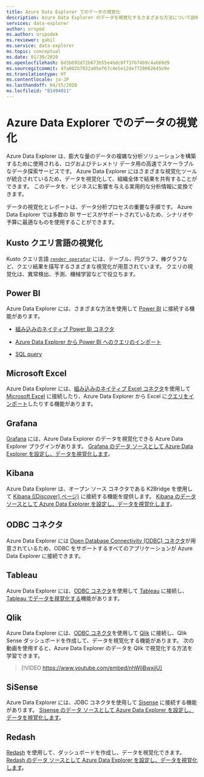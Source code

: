 ```yaml
---
title: Azure Data Explorer でのデータの視覚化
description: Azure Data Explorer のデータを視覚化するさまざまな方法について説明します
services: data-explorer
author: orspod
ms.author: orspodek
ms.reviewer: gabil
ms.service: data-explorer
ms.topic: conceptual
ms.date: 01/30/2020
ms.openlocfilehash: 6d3b692d72b673b55e4bdc0f737b74b9c4a669d9
ms.sourcegitcommit: 47a002b7032a05ef67c4e5e12de7720062645e9e
ms.translationtype: HT
ms.contentlocale: ja-JP
ms.lasthandoff: 04/15/2020
ms.locfileid: "81494011"
---
```

# <a name="data-visualization-with-azure-data-explorer"></a>Azure Data Explorer でのデータの視覚化 

Azure Data Explorer は、膨大な量のデータの複雑な分析ソリューションを構築するために使用される、ログおよびテレメトリ データ用の高速でスケーラブルなデータ探索サービスです。 Azure Data Explorer にはさまざまな視覚化ツールが統合されているため、データを視覚化して、組織全体で結果を共有することができます。 このデータを、ビジネスに影響を与える実用的な分析情報に変換できます。

データの視覚化とレポートは、データ分析プロセスの重要な手順です。 Azure Data Explorer では多数の BI サービスがサポートされているため、シナリオや予算に最適なものを使用することができます。

## <a name="kusto-query-language-visualizations"></a>Kusto クエリ言語の視覚化

Kusto クエリ言語 [`render operator`](kusto/query/renderoperator.md) には、テーブル、円グラフ、棒グラフなど、クエリ結果を描写するさまざまな視覚化が用意されています。 クエリの視覚化は、異常検出、予測、機械学習などで役立ちます。

## <a name="power-bi"></a>Power BI

Azure Data Explorer には、さまざまな方法を使用して [Power BI](https://powerbi.microsoft.com) に接続する機能があります。 

  * [組み込みのネイティブ Power BI コネクタ](/azure/data-explorer/power-bi-connector)

  * [Azure Data Explorer から Power BI へのクエリのインポート](/azure/data-explorer/power-bi-imported-query)
 
  * [SQL query](/azure/data-explorer/power-bi-sql-query)

## <a name="microsoft-excel"></a>Microsoft Excel

Azure Data Explorer には、[組み込みのネイティブ Excel コネクタ](excel-connector.md)を使用して [Microsoft Excel](https://products.office.com/excel) に接続したり、Azure Data Explorer から Excel に[クエリをインポート](excel-blank-query.md)したりする機能があります。

## <a name="grafana"></a>Grafana

[Grafana](https://grafana.com) には、Azure Data Explorer のデータを視覚化できる Azure Data Explorer プラグインがあります。 [Grafana のデータ ソースとして Azure Data Explorer を設定し、データを視覚化します](/azure/data-explorer/grafana)。 

## <a name="kibana"></a>Kibana

Azure Data Explorer は、オープン ソース コネクタである K2Bridge を使用して [Kibana ([Discover] ページ)](https://www.elastic.co/guide/en/kibana/6.8/discover.html) に接続する機能を提供します。 [Kibana のデータ ソースとして Azure Data Explorer を設定し、データを視覚化します](/azure/data-explorer/k2bridge)。

## <a name="odbc-connector"></a>ODBC コネクタ

Azure Data Explorer には [Open Database Connectivity (ODBC) コネクタ](connect-odbc.md)が用意されているため、ODBC をサポートするすべてのアプリケーションが Azure Data Explorer に接続できます。

## <a name="tableau"></a>Tableau

Azure Data Explorer には、[ODBC コネクタ](/azure/data-explorer/connect-odbc)を使用して [Tableau](https://www.tableau.com) に接続し、[Tableau でデータを視覚化する](tableau.md)機能があります。

## <a name="qlik"></a>Qlik

Azure Data Explorer には、[ODBC コネクタ](/azure/data-explorer/connect-odbc)を使用して [Qlik](https://www.qlik.com) に接続し、Qlik Sense ダッシュボードを作成して、データを視覚化する機能があります。 次の動画を使用すると、Azure Data Explorer のデータを Qlik で視覚化する方法を学習できます。 

> [!VIDEO https://www.youtube.com/embed/nhWIiBwxjjU]  

## <a name="sisense"></a>SiSense

Azure Data Explorer には、JDBC コネクタを使用して [Sisense](https://www.sisense.com) に接続する機能があります。 [Sisense のデータ ソースとして Azure Data Explorer を設定し、データを視覚化します](/azure/data-explorer/sisense)。

## <a name="redash"></a>Redash

[Redash](https://redash.io/) を使用して、ダッシュボードを作成し、データを視覚化できます。 [Redash のデータ ソースとして Azure Data Explorer を設定し、データを視覚化します](/azure/data-explorer/redash)。